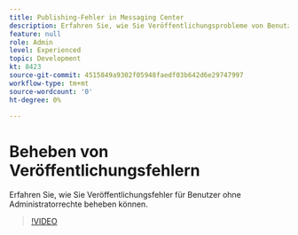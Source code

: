 ```yaml
---
title: Publishing-Fehler in Messaging Center
description: Erfahren Sie, wie Sie Veröffentlichungsprobleme von Benutzern ohne Administratorrechte beheben können.
feature: null
role: Admin
level: Experienced
topic: Development
kt: 8423
source-git-commit: 4515849a9302f05948faedf03b642d6e29747997
workflow-type: tm+mt
source-wordcount: '0'
ht-degree: 0%

---
```



# Beheben von Veröffentlichungsfehlern

Erfahren Sie, wie Sie Veröffentlichungsfehler für Benutzer ohne Administratorrechte beheben können.
>[!VIDEO](https://video.tv.adobe.com/v/335979?quality=12)
